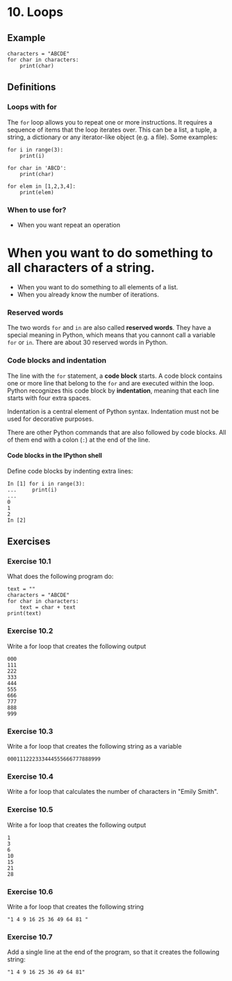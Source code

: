 # 10. Loops

## Example

    characters = "ABCDE"
    for char in characters:
        print(char)

## Definitions

### Loops with for

The `for` loop allows you to repeat one or more instructions. It requires a sequence of items that the loop iterates over. This can be a list, a tuple, a string, a dictionary or any iterator-like object (e.g. a file). Some examples:

    for i in range(3):
        print(i)

    for char in 'ABCD':
        print(char)

    for elem in [1,2,3,4]:
        print(elem)

### When to use for?

* When you want repeat an operation
# When you want to do something to all characters of a string.
* When you want to do something to all elements of a list.
* When you already know the number of iterations.

### Reserved words

The two words `for` and `in` are also called **reserved words**. They have a special meaning in Python, which means that you cannont call a variable `for` or `in`. There are about 30 reserved words in Python.

### Code blocks and indentation

The line with the `for` statement, a **code block** starts. A code block contains one or more line that belong to the `for` and are executed within the loop. Python recognizes this code block by **indentation**, meaning that each line starts with four extra spaces.

Indentation is a central element of Python syntax. Indentation must not be used for decorative purposes.

There are other Python commands that are also followed by code blocks. All of them end with a colon (`:`) at the end of the line.

#### Code blocks in the IPython shell
Define code blocks by indenting extra lines:

    In [1] for i in range(3):
    ...     print(i)
    ...
    0
    1
    2
    In [2]

## Exercises

### Exercise 10.1

What does the following program do:

    text = "" 
    characters = "ABCDE"
    for char in characters:
        text = char + text
    print(text)

### Exercise 10.2

Write a for loop that creates the following output

    000
    111
    222
    333
    444
    555
    666
    777
    888
    999

### Exercise 10.3

Write a for loop that creates the following string as a variable

    000111222333444555666777888999

### Exercise 10.4

Write a for loop that calculates the number of characters in "Emily Smith".

### Exercise 10.5

Write a for loop that creates the following output

    1
    3
    6
    10
    15
    21
    28

### Exercise 10.6

Write a for loop that creates the following string

    "1 4 9 16 25 36 49 64 81 "

### Exercise 10.7

Add a single line at the end of the program, so that it creates the following string:

    "1 4 9 16 25 36 49 64 81"


